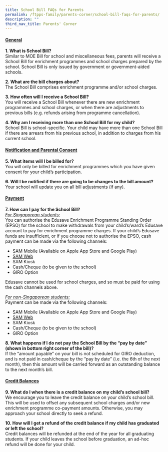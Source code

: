 ```yaml
---
title: School Bill FAQs for Parents
permalink: /ftpps-family/parents-corner/school-bill-faqs-for-parents/
description: ""
third_nav_title: Parents' Corner
---
```

<h4><u>General </u></h4>

**1. What is School Bill?**
<br>
Similar to MOE Bill for school and miscellaneous fees, parents will receive a School Bill for enrichment programmes and school charges prepared by the school. School Bill is only issued by government or government-aided schools.

**2. What are the bill charges about?**
<br>
The School Bill comprises enrichment programme and/or school charges.

**3. How often will I receive a School Bill?**
<br>
You will receive a School Bill whenever there are new enrichment programmes and school charges, or when there are adjustments to previous bills (e.g. refunds arising from programme cancellation).

**4. Why am I receiving more than one School Bill for my child?**
<br>
School Bill is school-specific. Your child may have more than one School Bill if there are arrears from his previous school, in addition to charges from his current school.

<h4><u>Notification and Parental Consent</u></h4>

**5. What items will I be billed for?**
<br>
You will only be billed for enrichment programmes which you have given consent for your child’s participation.

**6. Will I be notified if there are going to be changes to the bill amount?**
<br> 
Your school will update you on all bill adjustments (if any).

<h4><u>Payment</u></h4>

**7. How can I pay for the School Bill?**
<br>
<u><em>For Singaporean students:</em></u>
<br>
You can authorise the Edusave Enrichment Programme Standing Order (EPSO) for the school to make withdrawals from your child’s/ward’s Edusave account to pay for enrichment programme charges. If your child’s Edusave funds are insufficient, or if you choose not to authorise the EPSO, cash payment can be made via the following channels:

*   SAM Mobile (Available on Apple App Store and Google Play)
*   [SAM Web](http://www.mysam.sg/)
*   SAM Kiosk 
*   Cash/Cheque (to be given to the school)
*   GIRO Option

Edusave cannot be used for school charges, and so must be paid for using the cash channels above.

<u><em>For non-Singaporean students:</em></u>
<br>
Payment can be made via the following channels:

*   SAM Mobile (Available on Apple App Store and Google Play)
*   [SAM Web](http://www.mysam.sg/)
*   SAM Kiosk 
*   Cash/Cheque (to be given to the school)
*   GIRO Option

**8. What happens if I do not pay the School Bill by the “pay by date” (shown in bottom right corner of the bill)?**
<br>
If the “amount payable” on your bill is not scheduled for GIRO deduction, and is not paid in cash/cheque by the “pay by date” (i.e. the 6th of the next month), then this amount will be carried forward as an outstanding balance to the next month’s bill.

<h4><u>Credit Balances</u></h4>

**9. What do I when there is a credit balance on my child’s school bill?**
<br>
We encourage you to leave the credit balance on your child’s school bill. This will be used to offset any subsequent school charges and/or new enrichment programme co-payment amounts. Otherwise, you may approach your school directly to seek a refund.

**10. How will I get a refund of the credit balance if my child has graduated or left the school?**
<br>
Credit balances will be refunded at the end of the year for all graduating students. If your child leaves the school before graduation, an ad-hoc refund will be done for your child.